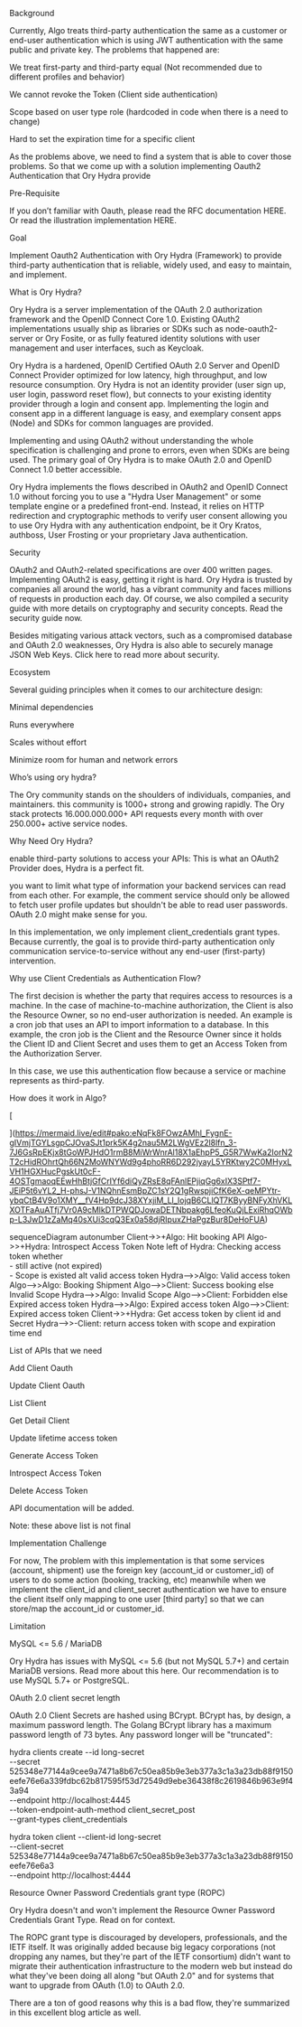 Background

Currently, Algo treats third-party authentication the same as a customer or end-user authentication which is using JWT authentication with the same public and private key. The problems that happened are:

We treat first-party and third-party equal (Not recommended due to different profiles and behavior)

We cannot revoke the Token (Client side authentication)

Scope based on user type role (hardcoded in code when there is a need to change)

Hard to set the expiration time for a specific client

As the problems above, we need to find a system that is able to cover those problems. So that we come up with a solution implementing Oauth2 Authentication that Ory Hydra provide

Pre-Requisite

If you don’t familiar with Oauth, please read the RFC documentation HERE. Or read the illustration implementation HERE.

Goal

Implement Oauth2 Authentication with Ory Hydra (Framework) to provide third-party authentication that is reliable, widely used, and easy to maintain, and implement.

What is Ory Hydra?

Ory Hydra is a server implementation of the OAuth 2.0 authorization framework and the OpenID Connect Core 1.0. Existing OAuth2 implementations usually ship as libraries or SDKs such as node-oauth2-server or Ory Fosite, or as fully featured identity solutions with user management and user interfaces, such as Keycloak.

Ory Hydra is a hardened, OpenID Certified OAuth 2.0 Server and OpenID Connect Provider optimized for low latency, high throughput, and low resource consumption. Ory Hydra is not an identity provider (user sign up, user login, password reset flow), but connects to your existing identity provider through a login and consent app. Implementing the login and consent app in a different language is easy, and exemplary consent apps (Node) and SDKs for common languages are provided.

Implementing and using OAuth2 without understanding the whole specification is challenging and prone to errors, even when SDKs are being used. The primary goal of Ory Hydra is to make OAuth 2.0 and OpenID Connect 1.0 better accessible.

Ory Hydra implements the flows described in OAuth2 and OpenID Connect 1.0 without forcing you to use a "Hydra User Management" or some template engine or a predefined front-end. Instead, it relies on HTTP redirection and cryptographic methods to verify user consent allowing you to use Ory Hydra with any authentication endpoint, be it Ory Kratos, authboss, User Frosting or your proprietary Java authentication.

Security

OAuth2 and OAuth2-related specifications are over 400 written pages. Implementing OAuth2 is easy, getting it right is hard. Ory Hydra is trusted by companies all around the world, has a vibrant community and faces millions of requests in production each day. Of course, we also compiled a security guide with more details on cryptography and security concepts. Read the security guide now.

Besides mitigating various attack vectors, such as a compromised database and OAuth 2.0 weaknesses, Ory Hydra is also able to securely manage JSON Web Keys. Click here to read more about security.

Ecosystem

Several guiding principles when it comes to our architecture design:

Minimal dependencies

Runs everywhere

Scales without effort

Minimize room for human and network errors

Who’s using ory hydra?

The Ory community stands on the shoulders of individuals, companies, and maintainers. this community is 1000+ strong and growing rapidly. The Ory stack protects 16.000.000.000+ API requests every month with over 250.000+ active service nodes.

Why Need Ory Hydra?

enable third-party solutions to access your APIs: This is what an OAuth2 Provider does, Hydra is a perfect fit.

you want to limit what type of information your backend services can read from each other. For example, the comment service should only be allowed to fetch user profile updates but shouldn't be able to read user passwords. OAuth 2.0 might make sense for you.

In this implementation, we only implement client_credentials grant types. Because currently, the goal is to provide third-party authentication only communication service-to-service without any end-user (first-party) intervention.

Why use Client Credentials as Authentication Flow?

The first decision is whether the party that requires access to resources is a machine. In the case of machine-to-machine authorization, the Client is also the Resource Owner, so no end-user authorization is needed. An example is a cron job that uses an API to import information to a database. In this example, the cron job is the Client and the Resource Owner since it holds the Client ID and Client Secret and uses them to get an Access Token from the Authorization Server.



In this case, we use this authentication flow because a service or machine represents as third-party.

How does it work in Algo?

[



](https://mermaid.live/edit#pako:eNqFk8FOwzAMhl_FygnE-gIVmjTGYLsgpCJOvaSJt1prk5K4g2nau5M2LWgVEz2l8lfn_3-7J6GsRpEKjx8tGoWPJHdO1rmB8MiWrWnrAl18X1aEhpP5_G5R7WwKa2IorN2T2cHidROhrtQh66N2MoWNYWd9g4phoRR6D292jyayL5YRKtwy2C0MHyxLVH1HGXHucPgskUt0cF-4OSTgmaoqEEwHhBtjGfCrIYf6diQyZRsE8qFAnlEPjiqGg6xIX3SPtf7-JEiP5t6vYL2_H-phsJ-V1NQhnEsmBpZC1sY2Q1gRwspjiCfK6eX-qeMPYtr-ybqCtB4V9o1XMY__fV4Hp9dcJ38XYxjiM_Ll_IojqB6CLlQT7KByyBNFyXhVKLXOTFaAuATfj7Vr0A9cMlkDTPWQDJowaDETNbpakg6LfeoKuQjLExiRhqOWbp-L3JwD1zZaMq40sXUi3cqQ3Ex0a58djRIpuxZHaPgzBur8DeHoFUA) 

sequenceDiagram
    autonumber
    Client->>+Algo: Hit booking API
    Algo->>+Hydra: Introspect Access Token
    Note left of Hydra: Checking access token whether <br> - still active (not expired) <br> - Scope is existed
    alt valid access token
    Hydra-->>Algo: Valid access token
    Algo-->>Algo: Booking Shipment
    Algo-->>Client: Success booking
    else Invalid Scope
    Hydra-->>Algo: Invalid Scope
    Algo-->>Client: Forbidden
    else Expired access token
    Hydra-->>Algo: Expired access token
    Algo-->>Client: Expired access token
    Client->>+Hydra: Get access token by client id and Secret
    Hydra-->>-Client: return access token with scope and expiration time
    end




List of APIs that we need

Add Client Oauth

Update Client Oauth

List Client

Get Detail Client

Update lifetime access token

Generate Access Token

Introspect Access Token

Delete Access Token

API documentation will be added.

Note: these above list is not final

Implementation Challenge

For now, The problem with this implementation is that some services (account, shipment) use the foreign key (account_id or customer_id) of users to do some action (booking, tracking, etc) meanwhile when we implement the client_id and client_secret authentication we have to ensure the client itself only mapping to one user [third party] so that we can store/map the account_id or customer_id.

Limitation

MySQL <= 5.6 / MariaDB

Ory Hydra has issues with MySQL <= 5.6 (but not MySQL 5.7+) and certain MariaDB versions. Read more about this here. Our recommendation is to use MySQL 5.7+ or PostgreSQL.

OAuth 2.0 client secret length

OAuth 2.0 Client Secrets are hashed using BCrypt. BCrypt has, by design, a maximum password length. The Golang BCrypt library has a maximum password length of 73 bytes. Any password longer will be "truncated":

hydra clients create --id long-secret \
  --secret 525348e77144a9cee9a7471a8b67c50ea85b9e3eb377a3c1a3a23db88f9150eefe76e6a339fdbc62b817595f53d72549d9ebe36438f8c2619846b963e9f43a94 \
  --endpoint http://localhost:4445 \
  --token-endpoint-auth-method client_secret_post \
  --grant-types client_credentials

hydra token client --client-id long-secret \
  --client-secret 525348e77144a9cee9a7471a8b67c50ea85b9e3eb377a3c1a3a23db88f9150eefe76e6a3 \
  --endpoint http://localhost:4444

Resource Owner Password Credentials grant type (ROPC)​

Ory Hydra doesn't and won't implement the Resource Owner Password Credentials Grant Type. Read on for context.

The ROPC grant type is discouraged by developers, professionals, and the IETF itself. It was originally added because big legacy corporations (not dropping any names, but they're part of the IETF consortium) didn't want to migrate their authentication infrastructure to the modern web but instead do what they've been doing all along "but OAuth 2.0" and for systems that want to upgrade from OAuth (1.0) to OAuth 2.0.

There are a ton of good reasons why this is a bad flow, they're summarized in this excellent blog article as well.
